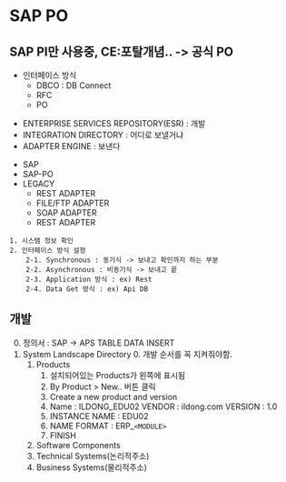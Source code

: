 # SAP PO
## SAP PI만 사용중, CE:포탈개념.. -> 공식 PO

* 인터페이스 방식
    * DBCO : DB Connect
    * RFC
    * PO

- ENTERPRISE SERVICES REPOSITORY(ESR) : 개발
- INTEGRATION DIRECTORY :  어디로 보낼거냐
- ADAPTER ENGINE : 보낸다

+ SAP
+ SAP-PO
+ LEGACY
    + REST ADAPTER
    + FILE/FTP ADAPTER
    + SOAP ADAPTER
    + REST ADAPTER

```
1. 시스템 정보 확인
2. 인터페이스 방식 설정
    2-1. Synchronous : 동기식 -> 보내고 확인까지 하는 부분
    2-2. Asynchronous : 비동기식 -> 보내고 끝
    2-3. Application 방식 : ex) Rest
    2-4. Data Get 방식 : ex) Api DB
```

## 개발
0. 정의서 : SAP -> APS TABLE DATA INSERT
1. System Landscape Directory
    0. 개발 순서를 꼭 지켜줘야함.
    1. Products
        1. 설치되어있는 Products가 왼쪽에 표시됨
        2. By Product > New.. 버튼 클릭
        3. Create a new product and version
        4.  Name : ILDONG_EDU02
            VENDOR : ildong.com
            VERSION : 1.0
        5. INSTANCE NAME : EDU02
        6. NAME FORMAT : ERP_`<MODULE>`
        7. FINISH
    2. Software Components
    3. Technical Systems(논리적주소)
    4. Business Systems(물리적주소)